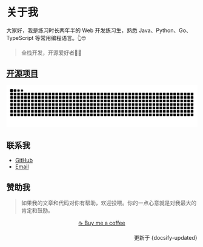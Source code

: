 # 关于我

大家好，我是练习时长两年半的 Web 开发练习生，熟悉 Java、Python、Go、TypeScript 等常用编程语言。👆🤓

> 全栈开发，开源爱好者🧑‍💻

## [开源项目](https://my-project-topaz-chi.vercel.app)

![My GitHub Contribution](https://raw.githubusercontent.com/liuyuhe666/liuyuhe666/refs/heads/snake/snake.svg)


## 联系我

- [GitHub](https://github.com/liuyuhe666)
- [Email](mailto:cnliuyuhe@gmail.com)

## 赞助我

> 如果我的文章和代码对你有帮助，欢迎投喂。你的一点心意就是对我最大的肯定和鼓励。


<p align="center"><a href="https://github.com/lyh-gzh/buy-me-a-coffee" target="_blank">☕ Buy me a coffee</a></p>

<div>
    <p align="right">更新于 {docsify-updated}</p>
</div>